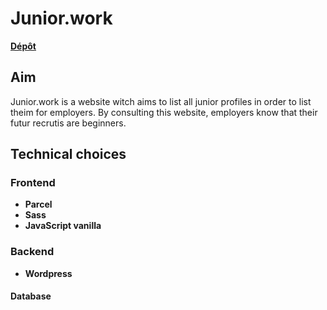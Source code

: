 # Junior.work

**[Dépôt](https://github.com/Gaelle-Ruf/junior-work)**

## Aim

Junior.work is a website witch aims to list all junior profiles in order to list theim for employers. By consulting this website, employers know that their futur recrutis are beginners.

## Technical choices

### Frontend

- **Parcel**
- **Sass**
- **JavaScript vanilla**

### Backend

- **Wordpress**

#### Database
